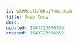 ```yaml
---
id: WkMMUUlhf0PzjT4GzbWvG
title: Deep Code
desc: ''
updated: 1643723096359
created: 1643723096359
---
```


